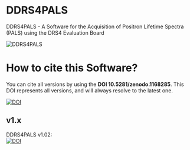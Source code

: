 # DDRS4PALS
DDRS4PALS - A Software for the Acquisition of Positron Lifetime Spectra (PALS) using the DRS4 Evaluation Board

![DDRS4PALS](/TestData/Software.png)

# How to cite this Software?

You can cite all versions by using the <b>DOI 10.5281/zenodo.1168285</b>. This DOI represents all versions, and will always resolve to the latest one.<br>

[![DOI](https://zenodo.org/badge/DOI/10.5281/zenodo.1168285.svg)](https://doi.org/10.5281/zenodo.1168285)

## v1.x
DDRS4PALS v1.02:<br>[![DOI](https://zenodo.org/badge/121259358.svg)](https://zenodo.org/badge/latestdoi/121259358)<br>


